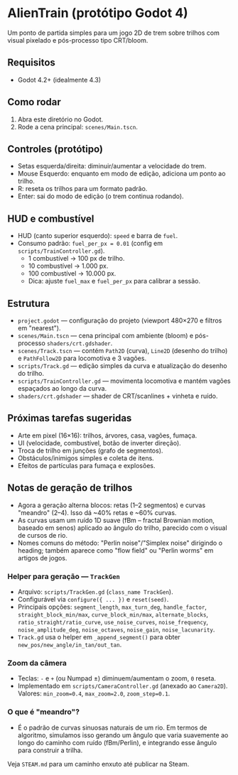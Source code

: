 # AlienTrain (protótipo Godot 4)

Um ponto de partida simples para um jogo 2D de trem sobre trilhos com visual pixelado e pós-processo tipo CRT/bloom.

## Requisitos
- Godot 4.2+ (idealmente 4.3)

## Como rodar
1. Abra este diretório no Godot.
2. Rode a cena principal: `scenes/Main.tscn`.

## Controles (protótipo)
- Setas esquerda/direita: diminuir/aumentar a velocidade do trem.
- Mouse Esquerdo: enquanto em modo de edição, adiciona um ponto ao trilho.
- R: reseta os trilhos para um formato padrão.
- Enter: sai do modo de edição (o trem continua rodando).

## HUD e combustível
- HUD (canto superior esquerdo): `speed` e barra de `fuel`.
- Consumo padrão: `fuel_per_px = 0.01` (config em `scripts/TrainController.gd`).
  - 1 combustível -> 100 px de trilho.
  - 10 combustível -> 1.000 px.
  - 100 combustível -> 10.000 px.
  - Dica: ajuste `fuel_max` e `fuel_per_px` para calibrar a sessão.

## Estrutura
- `project.godot` — configuração do projeto (viewport 480×270 e filtros em "nearest").
- `scenes/Main.tscn` — cena principal com ambiente (bloom) e pós-processo `shaders/crt.gdshader`.
- `scenes/Track.tscn` — contém `Path2D` (curva), `Line2D` (desenho do trilho) e `PathFollow2D` para locomotiva e 3 vagões.
- `scripts/Track.gd` — edição simples da curva e atualização do desenho do trilho.
- `scripts/TrainController.gd` — movimenta locomotiva e mantém vagões espaçados ao longo da curva.
- `shaders/crt.gdshader` — shader de CRT/scanlines + vinheta e ruído.

## Próximas tarefas sugeridas
- Arte em pixel (16×16): trilhos, árvores, casa, vagões, fumaça.
- UI (velocidade, combustível, botão de inverter direção).
- Troca de trilho em junções (grafo de segmentos). 
- Obstáculos/inimigos simples e coleta de itens.
- Efeitos de partículas para fumaça e explosões.

## Notas de geração de trilhos
- Agora a geração alterna blocos: retas (1–2 segmentos) e curvas "meandro" (2–4). Isso dá ~40% retas e ~60% curvas.
- As curvas usam um ruído 1D suave (fBm – fractal Brownian motion, baseado em senos) aplicado ao ângulo do trilho, parecido com o visual de cursos de rio.
- Nomes comuns do método: "Perlin noise"/"Simplex noise" dirigindo o heading; também aparece como "flow field" ou "Perlin worms" em artigos de jogos.

### Helper para geração — `TrackGen`
- Arquivo: `scripts/TrackGen.gd` (`class_name TrackGen`).
- Configurável via `configure({ ... })` e `reset(seed)`.
- Principais opções: `segment_length`, `max_turn_deg`, `handle_factor`, `straight_block_min/max`, `curve_block_min/max`, `alternate_blocks`, `ratio_straight/ratio_curve`, `use_noise_curves`, `noise_frequency`, `noise_amplitude_deg`, `noise_octaves`, `noise_gain`, `noise_lacunarity`.
- `Track.gd` usa o helper em `_append_segment()` para obter `new_pos/new_angle/in_tan/out_tan`.

### Zoom da câmera
- Teclas: `-` e `+` (ou Numpad ±) diminuem/aumentam o zoom, `0` reseta.
- Implementado em `scripts/CameraController.gd` (anexado ao `Camera2D`). Valores: `min_zoom=0.4`, `max_zoom=2.0`, `zoom_step=0.1`.

### O que é "meandro"?
- É o padrão de curvas sinuosas naturais de um rio. Em termos de algoritmo, simulamos isso gerando um ângulo que varia suavemente ao longo do caminho com ruído (fBm/Perlin), e integrando esse ângulo para construir a trilha.

Veja `STEAM.md` para um caminho enxuto até publicar na Steam.
